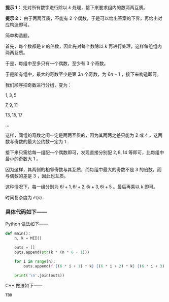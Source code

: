 **提示 1：** 先对所有数字进行除以 $k$ 处理，接下来要求组内的数两两互质。

**提示 2：** 由于两两互质，不能有 $2$ 个偶数，于是可以给出答案的下界，再给出对应构造即可。

简单构造题。

首先，每个数都是 $k$ 的倍数，因此先对每个数除以 $k$ 再进行处理，这样每组组内两两互质。

于是，每组中至多只有一个偶数，至少有 $3$ 个奇数。

于是所有组中，最大的奇数至少是第 $3n$ 个奇数，为 $6n-1$ ，接下来构造即可。

我们顺序把奇数进行分组，变为：

$1,3,5$

$7,9,11$

$13,15,17$

$\dots$

这样，同组的奇数之间一定是两两互质的，因为其两两之差只能为 $2$ 或 $4$ ，这两数与奇数的最大公约数一定为 $1$ .

接下来只需给每一组配一个偶数即可，发现直接分别配 $2,8,14$ 等即可，比每组中最小的奇数大 $1$ 。

因为这样，其两侧的相邻奇数与其互质，而每组中最大的奇数不是 $3$ 的倍数，而与偶数的差是 $3$ ，因此也互质。

这种情况下，每一组分别为 $6i+1,6i+2,6i+3,6i+5$ 。最后再乘以 $k$ 即可。

时间复杂度为 $\mathcal{O}(n)$ .

### 具体代码如下——

Python 做法如下——

```Python []
def main():
    n, k = MII()

    outs = []
    outs.append(str(k * (n * 6 - 1)))

    for i in range(n):
        outs.append(f'{(6 * i + 1) * k} {(6 * i + 2) * k} {(6 * i + 3) * k} {(6 * i + 5) * k}')

    print('\n'.join(outs))
```

C++ 做法如下——

```cpp []
TBD
```